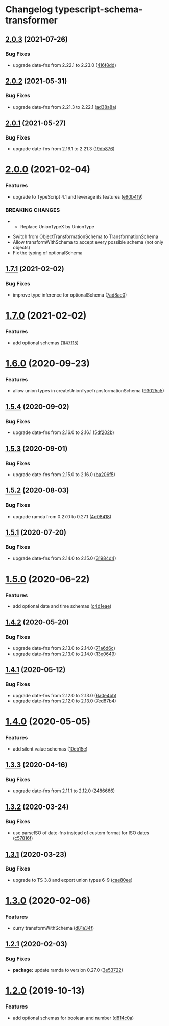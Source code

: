 # Changelog typescript-schema-transformer

## [2.0.3](https://github.com/healthinal/typescript-schema-transformer/compare/v2.0.2...v2.0.3) (2021-07-26)


### Bug Fixes

* upgrade date-fns from 2.22.1 to 2.23.0 ([416f8dd](https://github.com/healthinal/typescript-schema-transformer/commit/416f8dd1c79b6064a2d9ef18571cb84e0f893811))

## [2.0.2](https://github.com/healthinal/typescript-schema-transformer/compare/v2.0.1...v2.0.2) (2021-05-31)


### Bug Fixes

* upgrade date-fns from 2.21.3 to 2.22.1 ([ad38a8a](https://github.com/healthinal/typescript-schema-transformer/commit/ad38a8a63cdf10b35acb6555dd9602bebb74cdcf))

## [2.0.1](https://github.com/healthinal/typescript-schema-transformer/compare/v2.0.0...v2.0.1) (2021-05-27)


### Bug Fixes

* upgrade date-fns from 2.16.1 to 2.21.3 ([19db876](https://github.com/healthinal/typescript-schema-transformer/commit/19db876014a9c1545c14321642c61706d50f0919))

# [2.0.0](https://github.com/healthinal/typescript-schema-transformer/compare/v1.7.1...v2.0.0) (2021-02-04)


### Features

* upgrade to TypeScript 4.1 and leverage its features ([e90b419](https://github.com/healthinal/typescript-schema-transformer/commit/e90b4198f704fcad21f34fd1fb594d78b5debd81))


### BREAKING CHANGES

* - Replace UnionTypeX by UnionType
- Switch from ObjectTransformationSchema to TransformationSchema
- Allow transformWithSchema to accept every possible schema (not only objects)
- Fix the typing of optionalSchema

## [1.7.1](https://github.com/healthinal/typescript-schema-transformer/compare/v1.7.0...v1.7.1) (2021-02-02)


### Bug Fixes

* improve type inference for optionalSchema ([7ad8ac0](https://github.com/healthinal/typescript-schema-transformer/commit/7ad8ac020de704b860041fe6847b7044059ebc75))

# [1.7.0](https://github.com/healthinal/typescript-schema-transformer/compare/v1.6.0...v1.7.0) (2021-02-02)


### Features

* add optional schemas ([1f47f15](https://github.com/healthinal/typescript-schema-transformer/commit/1f47f155956956343367293ac11696f084f55015))

# [1.6.0](https://github.com/healthinal/typescript-schema-transformer/compare/v1.5.4...v1.6.0) (2020-09-23)


### Features

* allow union types in createUnionTypeTransformationSchema ([93025c5](https://github.com/healthinal/typescript-schema-transformer/commit/93025c58f177276d83888a5c3c270d13befc9962))

## [1.5.4](https://github.com/healthinal/typescript-schema-transformer/compare/v1.5.3...v1.5.4) (2020-09-02)


### Bug Fixes

* upgrade date-fns from 2.16.0 to 2.16.1 ([5df202b](https://github.com/healthinal/typescript-schema-transformer/commit/5df202bcbbc026615833aab604c49c27301febfb))

## [1.5.3](https://github.com/healthinal/typescript-schema-transformer/compare/v1.5.2...v1.5.3) (2020-09-01)


### Bug Fixes

* upgrade date-fns from 2.15.0 to 2.16.0 ([ba206f5](https://github.com/healthinal/typescript-schema-transformer/commit/ba206f5b332cb35e5f96c30cdc92d6f42fe57635))

## [1.5.2](https://github.com/healthinal/typescript-schema-transformer/compare/v1.5.1...v1.5.2) (2020-08-03)


### Bug Fixes

* upgrade ramda from 0.27.0 to 0.27.1 ([4d08418](https://github.com/healthinal/typescript-schema-transformer/commit/4d084181327e1494cbeb5e554bd935b8bb9f0216))

## [1.5.1](https://github.com/healthinal/typescript-schema-transformer/compare/v1.5.0...v1.5.1) (2020-07-20)


### Bug Fixes

* upgrade date-fns from 2.14.0 to 2.15.0 ([31984d4](https://github.com/healthinal/typescript-schema-transformer/commit/31984d43f7b11088c615c62a157e300aa5a513ce))

# [1.5.0](https://github.com/healthinal/typescript-schema-transformer/compare/v1.4.2...v1.5.0) (2020-06-22)


### Features

* add optional date and time schemas ([c4d1eae](https://github.com/healthinal/typescript-schema-transformer/commit/c4d1eae097ebb3346556d487d18d39f8341cc202))

## [1.4.2](https://github.com/healthinal/typescript-schema-transformer/compare/v1.4.1...v1.4.2) (2020-05-20)


### Bug Fixes

* upgrade date-fns from 2.13.0 to 2.14.0 ([71a6d6c](https://github.com/healthinal/typescript-schema-transformer/commit/71a6d6ce7681a1f4674c5d83f81f67183d60188a))
* upgrade date-fns from 2.13.0 to 2.14.0 ([13e0649](https://github.com/healthinal/typescript-schema-transformer/commit/13e064924299af6ebfb701686ef9615639743ab0))

## [1.4.1](https://github.com/healthinal/typescript-schema-transformer/compare/v1.4.0...v1.4.1) (2020-05-12)


### Bug Fixes

* upgrade date-fns from 2.12.0 to 2.13.0 ([6a0e4bb](https://github.com/healthinal/typescript-schema-transformer/commit/6a0e4bb6367297068314fe1379247786971a1f7c))
* upgrade date-fns from 2.12.0 to 2.13.0 ([7ed87b4](https://github.com/healthinal/typescript-schema-transformer/commit/7ed87b45d8b54af3f2f2b650f8d899f2929d4156))

# [1.4.0](https://github.com/healthinal/typescript-schema-transformer/compare/v1.3.3...v1.4.0) (2020-05-05)


### Features

* add silent value schemas ([10eb15e](https://github.com/healthinal/typescript-schema-transformer/commit/10eb15ec50e042aa7fa1f7665394e6f630e4c095))

## [1.3.3](https://github.com/healthinal/typescript-schema-transformer/compare/v1.3.2...v1.3.3) (2020-04-16)


### Bug Fixes

* upgrade date-fns from 2.11.1 to 2.12.0 ([2486666](https://github.com/healthinal/typescript-schema-transformer/commit/24866662311c0d89efa0d16122b71161ba0a56d7))

## [1.3.2](https://github.com/healthinal/typescript-schema-transformer/compare/v1.3.1...v1.3.2) (2020-03-24)

### Bug Fixes

- use parseISO of date-fns instead of custom format for ISO dates ([c57816f](https://github.com/healthinal/typescript-schema-transformer/commit/c57816fb47c01a82e9b7489f0f586f8306151455))

## [1.3.1](https://github.com/healthinal/typescript-schema-transformer/compare/v1.3.0...v1.3.1) (2020-03-23)

### Bug Fixes

- upgrade to TS 3.8 and export union types 6-9 ([cae80ee](https://github.com/healthinal/typescript-schema-transformer/commit/cae80ee98339c0576afcc60a8e24c65160007fae))

# [1.3.0](https://github.com/healthinal/typescript-schema-transformer/compare/v1.2.1...v1.3.0) (2020-02-06)

### Features

- curry transformWithSchema ([d81a34f](https://github.com/healthinal/typescript-schema-transformer/commit/d81a34fcc8f40421a9cef486b3cdbca3ab3329b2))

## [1.2.1](https://github.com/healthinal/typescript-schema-transformer/compare/v1.2.0...v1.2.1) (2020-02-03)

### Bug Fixes

- **package:** update ramda to version 0.27.0 ([3e53722](https://github.com/healthinal/typescript-schema-transformer/commit/3e537222d82ca2cce8fa58a5adbba484eb671f1f))

# [1.2.0](https://github.com/healthinal/typescript-schema-transformer/compare/v1.1.0...v1.2.0) (2019-10-13)

### Features

- add optional schemas for boolean and number ([d814c0a](https://github.com/healthinal/typescript-schema-transformer/commit/d814c0ae396ca319214efc72bd461e7c3cc05a8f))
